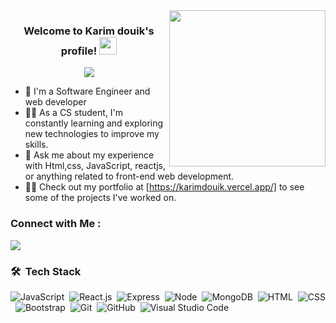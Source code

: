 
<img width="250" align="right" src="https://media.giphy.com/media/v1.Y2lkPTc5MGI3NjExNjkzNTcyZjA0YmZiNmI4NjJiNjdlYWJmZDc3NzA1MDRiOGFhMjhmMSZlcD12MV9pbnRlcm5hbF9naWZzX2dpZklkJmN0PWc/bGgsc5mWoryfgKBx1u/giphy.gif">

<h3 align="center">
  Welcome to Karim douik's profile!
  <img src="https://media.giphy.com/media/hvRJCLFzcasrR4ia7z/giphy.gif" width="28">
</h3>

<!-- Typing SVG by DenverCoder1 - https://github.com/DenverCoder1/readme-typing-svg -->
<p align="center">
  <a href="https://github.com/DenverCoder1/readme-typing-svg"><img src="https://readme-typing-svg.herokuapp.com/?lines=Full-Stack%20web%20developer;Always%20learning%20new%20things&font=Fira%20Code&center=true&width=440&height=45&color=f75c7e&vCenter=true&size=22"></a>
</p> 

- 🏢 I'm a Software Engineer and web developer
- 👨‍💻 As a CS student, I'm constantly learning and exploring new technologies to improve my skills.
- 💬 Ask me about my experience with Html,css, JavaScript, reactjs, or anything related to front-end web development.
- 👨‍💻 Check out my portfolio at [https://karimdouik.vercel.app/] to see some of the projects I've worked on.


### Connect with Me :

<a href="https://linkedin.com/in/taha-abdelkrim-douik-2b782b156/" target="_blank"><img src="https://img.shields.io/badge/-Karim%20douik-0077B5?style=for-the-badge&logo=Linkedin&logoColor=white"/></a>

### 🛠 &nbsp;Tech Stack
![JavaScript](https://img.shields.io/badge/JavaScript-%3Fstyle%3Dflat%26logo%3Djavascript?style=flat&logo=javaScript&labelColor=black&color=white)&nbsp;
![React.js](https://img.shields.io/badge/React-%3Fstyle%3Dflat%26logo%3Dreact?style=flat&logo=react&labelColor=black&color=white)&nbsp;
![Express](https://img.shields.io/badge/Express-%3Fstyle%3Dflat%26logo%3Dexpress?style=flat&logo=Express&logoColor=black&labelColor=yellow&color=black)&nbsp;
![Node](https://img.shields.io/badge/Node-%3Fstyle%3Dflat%26logo%3DNode?style=flat&logo=nodedotjs&labelColor=white&color=black)&nbsp;
![MongoDB](https://img.shields.io/badge/MongoDB-%3Fstyle%3Dflat%26logo%3Dmongodb?style=flat&logo=mongodb&labelColor=white&color=008A1D)&nbsp;
![HTML](https://img.shields.io/badge/HTML-%3Fstyle%3Dflat%26logo%3Dhtml?style=flat&logo=HTML5&labelColor=black&color=white)&nbsp;
![CSS](https://img.shields.io/badge/CSS-%3Fstyle%3Dflat%26logo%3Dcss?style=flat&logo=CSS3&labelColor=black&color=white)&nbsp;
![Bootstrap](https://img.shields.io/badge/Bootstrap-%3Fstyle%3Dflat%26logo%3DBootstrap?style=flat&logo=bootstrap&labelColor=white&color=8A0079)&nbsp;
![Git](https://img.shields.io/badge/GIT-%3Fstyle%3Dflat%26logo%3Dgit?style=flat&logo=git&labelColor=black&color=white)&nbsp;
![GitHub](https://img.shields.io/badge/GITHub-%3Fstyle%3Dflat%26logo%3DGITHub?style=flat&logo=github&labelColor=black&color=white)&nbsp;
![Visual Studio Code](https://img.shields.io/badge/Vscode-%3Fstyle%3Dflat%26logo%3DVscode?style=flat&logo=Visual%20Studio%20code&labelColor=black&color=00B6FF)&nbsp;






